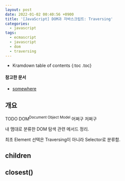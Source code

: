 ```yaml
---
layout: post
date: 2022-01-02 00:40:56 +0900
title: '[JavaScript] DOM과 자바스크립트: Traversing'
categories:
  - javascript
tags:
  - ecmascript
  - javascript
  - dom
  - traversing
---
```


* Kramdown table of contents
{:toc .toc}

#### 참고한 문서

- [somewhere](somewhere)

## 개요

TODO DOM<sup>Document Object Model</sup> 어쩌구 저쩌구

내 맴대로 분류한 DOM 탐색 관련 메서드 정리.

최초 Element 선택은 Traversing이 아니라 Selector로 분류함.

## children

## closest()
